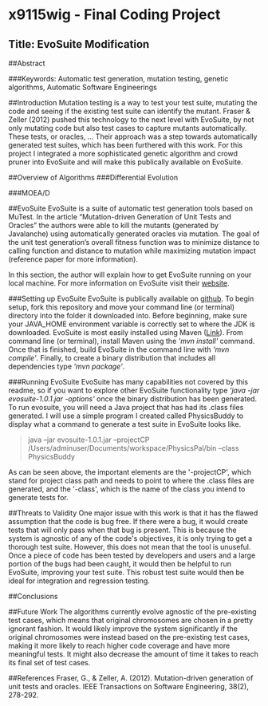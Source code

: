 # x9115wig - Final Coding Project
## Title: EvoSuite Modification

##Abstract


###Keywords:
Automatic test generation, mutation testing, genetic algorithms, Automatic Software Engineerings

##Introduction
Mutation testing is a way to test your test suite, mutating the code and seeing if the existing test suite can identify the mutant. Fraser & Zeller (2012) pushed this technology to the next level with EvoSuite, by not only mutating code but also test cases to capture mutants automatically. These tests, or oracles, ... Their approach was a step towards automatically generated test suites, which has been furthered with this work.
For this project I integrated a more sophisticated genetic algorithm and crowd pruner into EvoSuite and will make this publically available on EvoSuite.

##Overview of Algorithms
###Differential Evolution


###MOEA/D

##EvoSuite
EvoSuite is a suite of automatic test generation tools based on MuTest. In the article “Mutation-driven Generation of Unit Tests and Oracles” the authors were able to kill the mutants (generated by Javalanche) using automatically generated oracles via mutation. The goal of the unit test generation’s overall fitness function was to minimize distance to calling function and distance to mutation while maximizing mutation impact (reference paper for more information).

In this section, the author will explain how to get EvoSuite running on your local machine. For more information on EvoSuite visit their [website](http://www.evosuite.org/).

###Setting up EvoSuite
EvoSuite is publically available on [github](https://github.com/EvoSuite/evosuite). To begin setup, fork this repository and move your command line (or terminal) directory into the folder it downloaded into. Before beginning, make sure your JAVA_HOME environment variable is correctly set to where the JDK is downloaded.
EvoSuite is most easily installed using Maven ([Link](https://maven.apache.org/)). From command line (or terminal), install Maven using the *'mvn install'* command. Once that is finished, build EvoSuite in the command line with *'mvn compile'*. Finally, to create a binary distribution that includes all dependencies type *'mvn package'*.

###Running EvoSuite
EvoSuite has many capabilities not covered by this readme, so if you want to explore other EvoSuite functionality type *'java -jar evosuite-1.0.1.jar -options'* once the binary distribution has been generated.
To run evosuite, you will need a Java project that has had its .class files generated. I will use a simple program I created called PhysicsBuddy to display what a command to generate a test suite in EvoSuite looks like.

>java –jar evosuite-1.0.1.jar –projectCP /Users/adminuser/Documents/workspace/PhysicsPal/bin –class PhysicsBuddy

As can be seen above, the important elements are the '-projectCP', which stand for project class path and needs to point to where the .class files are generated, and the '-class', which is the name of the class you intend to generate tests for.

##Threats to Validity
One major issue with this work is that it has the flawed assumption that the code is bug free. If there were a bug, it would create tests that will only pass when that bug is present. This is because the system is agnostic of any of the code's objectives, it is only trying to get a thorough test suite. However, this does not mean that the tool is unuseful. Once a piece of code has been tested by developers and users and a large portion of the bugs had been caught, it would then be helpful to run EvoSuite, improving your test suite. This robust test suite would then be ideal for integration and regression testing.

##Conclusions


##Future Work
The algorithms currently evolve agnostic of the pre-existing test cases, which means that original chromosomes are chosen in a pretty ignorant fashion. It would likely improve the system significantly if the original chromosomes were instead based on the pre-existing test cases, making it more likely to reach higher code coverage and have more meaningful tests. It might also decrease the amount of time it takes to reach its final set of test cases.

##References
Fraser, G., & Zeller, A. (2012). Mutation-driven generation of unit tests and oracles. IEEE Transactions on Software Engineering, 38(2), 278-292.

